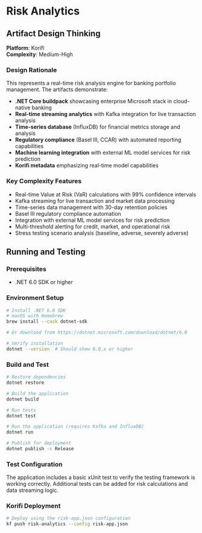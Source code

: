 # Risk Analytics

## Artifact Design Thinking

**Platform**: Korifi  
**Complexity**: Medium-High

### Design Rationale
This represents a real-time risk analysis engine for banking portfolio management. The artifacts demonstrate:

- **.NET Core buildpack** showcasing enterprise Microsoft stack in cloud-native banking
- **Real-time streaming analytics** with Kafka integration for live transaction analysis
- **Time-series database** (InfluxDB) for financial metrics storage and analysis
- **Regulatory compliance** (Basel III, CCAR) with automated reporting capabilities
- **Machine learning integration** with external ML model services for risk prediction
- **Korifi metadata** emphasizing real-time model capabilities

### Key Complexity Features
- Real-time Value at Risk (VaR) calculations with 99% confidence intervals
- Kafka streaming for live transaction and market data processing
- Time-series data management with 30-day retention policies
- Basel III regulatory compliance automation
- Integration with external ML model services for risk prediction
- Multi-threshold alerting for credit, market, and operational risk
- Stress testing scenario analysis (baseline, adverse, severely adverse)

## Running and Testing

### Prerequisites
- .NET 6.0 SDK or higher

### Environment Setup
```bash
# Install .NET 6.0 SDK
# macOS with Homebrew
brew install --cask dotnet-sdk

# Or download from https://dotnet.microsoft.com/download/dotnet/6.0

# Verify installation
dotnet --version  # Should show 6.0.x or higher
```

### Build and Test
```bash
# Restore dependencies
dotnet restore

# Build the application
dotnet build

# Run tests
dotnet test

# Run the application (requires Kafka and InfluxDB)
dotnet run

# Publish for deployment
dotnet publish -c Release
```

### Test Configuration
The application includes a basic xUnit test to verify the testing framework is working correctly. Additional tests can be added for risk calculations and data streaming logic.

### Korifi Deployment
```bash
# Deploy using the risk-app.json configuration
kf push risk-analytics --config risk-app.json
```
